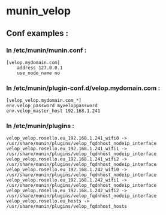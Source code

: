# munin_velop

## Conf examples :
### In /etc/munin/munin.conf :
```
[velop.mydomain.com]
    address 127.0.0.1
    use_node_name no
```

### In /etc/munin/plugin-conf.d/velop.mydomain.com :
```
[velop_velop.mydomain.com_*]
env.velop_password myveloppassword
env.velop_master_host 192.168.1.241
```

### In /etc/munin/plugins :
```
velop_velop.rosello.eu_192.168.1.241_wifi0 -> /usr/share/munin/plugins/velop_fqdnhost_nodeip_interface
velop_velop.rosello.eu_192.168.1.241_wifi1 -> /usr/share/munin/plugins/velop_fqdnhost_nodeip_interface
velop_velop.rosello.eu_192.168.1.241_wifi2 -> /usr/share/munin/plugins/velop_fqdnhost_nodeip_interface
velop_velop.rosello.eu_192.168.1.242_wifi0 -> /usr/share/munin/plugins/velop_fqdnhost_nodeip_interface
velop_velop.rosello.eu_192.168.1.242_wifi1 -> /usr/share/munin/plugins/velop_fqdnhost_nodeip_interface
velop_velop.rosello.eu_192.168.1.242_wifi2 -> /usr/share/munin/plugins/velop_fqdnhost_nodeip_interface
velop_velop.rosello.eu_hosts -> /usr/share/munin/plugins/velop_fqdnhost_hosts
```
